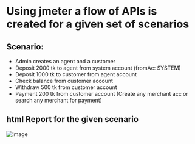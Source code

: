 # Using jmeter a flow of APIs is created for a given set of scenarios
## Scenario:
- Admin creates an agent and a customer
- Deposit 2000 tk to agent from system account (fromAc: SYSTEM)
- Deposit 1000 tk to customer from agent account
- Check balance from customer account
- Withdraw 500 tk from customer account
- Payment 200 tk from customer account (Create any merchant acc or search any merchant for payment)

## html Report for the given scenario 
![image](https://github.com/sofiaa89/demo-transaction-api-jmeter/assets/150695266/4d058b08-3638-48ac-ba73-e92e31cb2474)
